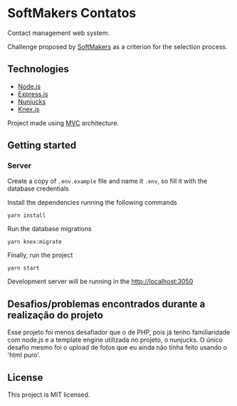 # SoftMakers Contatos

Contact management web system.

Challenge proposed by [SoftMakers](https://github.com/BrSoftMakers/challenge-fullstack-developer) as a criterion for the selection process.

## Technologies

- [Node.js](https://nodejs.org/)
- [Express.js](https://expressjs.com/)
- [Nunjucks](https://mozilla.github.io/nunjucks/)
- [Knex.js](http://knexjs.org/)

Project made using [MVC](https://en.wikipedia.org/wiki/Model%E2%80%93view%E2%80%93controller) architecture.

## Getting started

### **Server**

Create a copy of `.env.example` file and name it `.env`, so fill it with the database credentials

Install the dependencies running the following commands

```
yarn install
```

Run the database migrations

```
yarn knex:migrate
```

Finally, run the project

```
yarn start
```

Development server will be running in the [http://localhost:3050](http://localhost:3050)
## Desafios/problemas encontrados durante a realização do projeto

Esse projeto foi menos desafiador que o de PHP, pois já tenho familiaridade com node.js e a template engine utilizada no projeto, o nunjucks. O único desafio mesmo foi o upload de fotos que eu ainda não tinha feito usando o 'html puro'.

## License

This project is MIT licensed.
